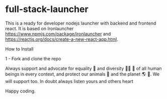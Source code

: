 # full-stack-launcher

This is a ready for developer nodejs launcher with backend and frontend react.
It is based on Ironlauncher https://www.npmjs.com/package/ironlauncher and https://reactjs.org/docs/create-a-new-react-app.html.

How to Install

1 - Fork and clone the repo


Always support and advocate for equality :two_men_holding_hands: and diversity :man_with_turban: :older_woman: of all human beings in every context, and protect our animals :honeybee: and the planet :earth_americas: :herb:. We will support too.
In doubt always listen yours and others heart


Happy coding.

